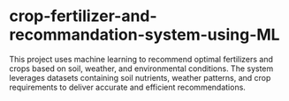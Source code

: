 # crop-fertilizer-and-recommandation-system-using-ML
This project uses machine learning to recommend optimal fertilizers and crops based on soil, weather, and environmental conditions. The system leverages datasets containing soil nutrients, weather patterns, and crop requirements to deliver accurate and efficient recommendations. 
